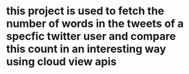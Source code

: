 # this project is used to fetch the number of words in the tweets of a specfic twitter user and compare this count in an interesting way using cloud view apis
